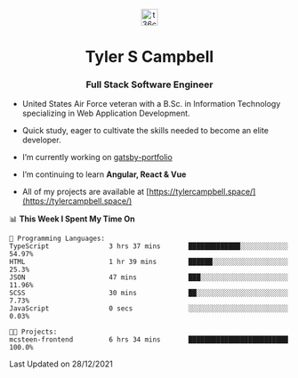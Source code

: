 <p align="center">
<a href="https://www.linkedin.com/in/t36campbell" target="blank"><img align="center" src="https://ik.imagekit.io/t36campbell/Portfolio/linkedin.png.original_m8bbGgPh6.png" alt="t36campbell" height="30" width="30" /></a>
</p>
<h1 align="center">Tyler S Campbell</h1>
<h3 align="center">Full Stack Software Engineer</h3>

* United States Air Force veteran with a B.Sc. in Information Technology specializing in Web Application Development. 

* Quick study, eager to cultivate the skills needed to become an elite developer.

* I’m currently working on [gatsby-portfolio](https://github.com/t36campbell/gatsby-portfolio)

* I’m continuing to learn **Angular, React & Vue**

* All of my projects are available at [https://tylercampbell.space/](https://tylercampbell.space/)

<!--START_SECTION:waka-->
📊 **This Week I Spent My Time On** 

```text
💬 Programming Languages: 
TypeScript               3 hrs 37 mins       █████████████░░░░░░░░░░░░   54.97% 
HTML                     1 hr 39 mins        ██████░░░░░░░░░░░░░░░░░░░   25.3% 
JSON                     47 mins             ███░░░░░░░░░░░░░░░░░░░░░░   11.96% 
SCSS                     30 mins             ██░░░░░░░░░░░░░░░░░░░░░░░   7.73% 
JavaScript               0 secs              ░░░░░░░░░░░░░░░░░░░░░░░░░   0.03%

🐱‍💻 Projects: 
mcsteen-frontend         6 hrs 34 mins       █████████████████████████   100.0%

```


 Last Updated on 28/12/2021
<!--END_SECTION:waka-->
